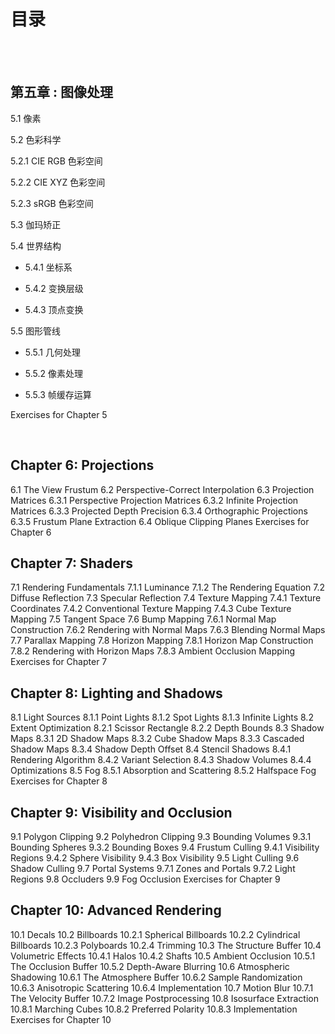 # 目录
<br />
<br />

## 第五章 : 图像处理

5.1 像素

5.2 色彩科学

  5.2.1 CIE RGB 色彩空间

  5.2.2 CIE XYZ 色彩空间

  5.2.3 sRGB 色彩空间

5.3 伽玛矫正

5.4 世界结构

- 5.4.1 坐标系
  
- 5.4.2 变换层级
  
- 5.4.3 顶点变换
  
5.5 图形管线

- 5.5.1 几何处理

- 5.5.2 像素处理

- 5.5.3 帧缓存运算

Exercises for Chapter 5

<br />

## Chapter 6: Projections

6.1 The View Frustum
6.2 Perspective-Correct Interpolation
6.3 Projection Matrices
6.3.1 Perspective Projection Matrices
6.3.2 Infinite Projection Matrices
6.3.3 Projected Depth Precision
6.3.4 Orthographic Projections
6.3.5 Frustum Plane Extraction
6.4 Oblique Clipping Planes
Exercises for Chapter 6

## Chapter 7: Shaders

7.1 Rendering Fundamentals
7.1.1 Luminance
7.1.2 The Rendering Equation
7.2 Diffuse Reflection
7.3 Specular Reflection
7.4 Texture Mapping
7.4.1 Texture Coordinates
7.4.2 Conventional Texture Mapping
7.4.3 Cube Texture Mapping
7.5 Tangent Space
7.6 Bump Mapping
7.6.1 Normal Map Construction
7.6.2 Rendering with Normal Maps
7.6.3 Blending Normal Maps
7.7 Parallax Mapping
7.8 Horizon Mapping
7.8.1 Horizon Map Construction
7.8.2 Rendering with Horizon Maps
7.8.3 Ambient Occlusion Mapping
Exercises for Chapter 7

## Chapter 8: Lighting and Shadows

8.1 Light Sources
8.1.1 Point Lights
8.1.2 Spot Lights
8.1.3 Infinite Lights
8.2 Extent Optimization
8.2.1 Scissor Rectangle
8.2.2 Depth Bounds
8.3 Shadow Maps
8.3.1 2D Shadow Maps
8.3.2 Cube Shadow Maps
8.3.3 Cascaded Shadow Maps
8.3.4 Shadow Depth Offset
8.4 Stencil Shadows
8.4.1 Rendering Algorithm
8.4.2 Variant Selection
8.4.3 Shadow Volumes
8.4.4 Optimizations
8.5 Fog
8.5.1 Absorption and Scattering
8.5.2 Halfspace Fog
Exercises for Chapter 8

## Chapter 9: Visibility and Occlusion

9.1 Polygon Clipping
9.2 Polyhedron Clipping
9.3 Bounding Volumes
9.3.1 Bounding Spheres
9.3.2 Bounding Boxes
9.4 Frustum Culling
9.4.1 Visibility Regions
9.4.2 Sphere Visibility
9.4.3 Box Visibility
9.5 Light Culling
9.6 Shadow Culling
9.7 Portal Systems
9.7.1 Zones and Portals
9.7.2 Light Regions
9.8 Occluders
9.9 Fog Occlusion
Exercises for Chapter 9

## Chapter 10: Advanced Rendering

10.1 Decals
10.2 Billboards
10.2.1 Spherical Billboards
10.2.2 Cylindrical Billboards
10.2.3 Polyboards
10.2.4 Trimming
10.3 The Structure Buffer
10.4 Volumetric Effects
10.4.1 Halos
10.4.2 Shafts
10.5 Ambient Occlusion
10.5.1 The Occlusion Buffer
10.5.2 Depth-Aware Blurring
10.6 Atmospheric Shadowing
10.6.1 The Atmosphere Buffer
10.6.2 Sample Randomization
10.6.3 Anisotropic Scattering
10.6.4 Implementation
10.7 Motion Blur
10.7.1 The Velocity Buffer
10.7.2 Image Postprocessing
10.8 Isosurface Extraction
10.8.1 Marching Cubes
10.8.2 Preferred Polarity
10.8.3 Implementation
Exercises for Chapter 10
